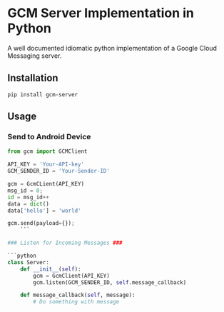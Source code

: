 GCM Server Implementation in Python
===================================

A well documented idiomatic python implementation of a Google Cloud Messaging server.

Installation
------------

    pip install gcm-server

Usage
-----

### Send to Android Device ###

```python
from gcm import GCMClient

API_KEY = 'Your-API-key'
GCM_SENDER_ID = 'Your-Sender-ID'

gcm = GcmCLient(API_KEY)
msg_id = 0;
id = msg_id++
data = dict()
data['hello'] = 'world'

gcm.send(payload={});
	```

### Listen for Incoming Messages ###

```python
class Server:
	def __init__(self):
		gcm = GcmClient(API_KEY)
		gcm.listen(GCM_SENDER_ID, self.message_callback)

	def message_callback(self, message):
		# Do something with message
```